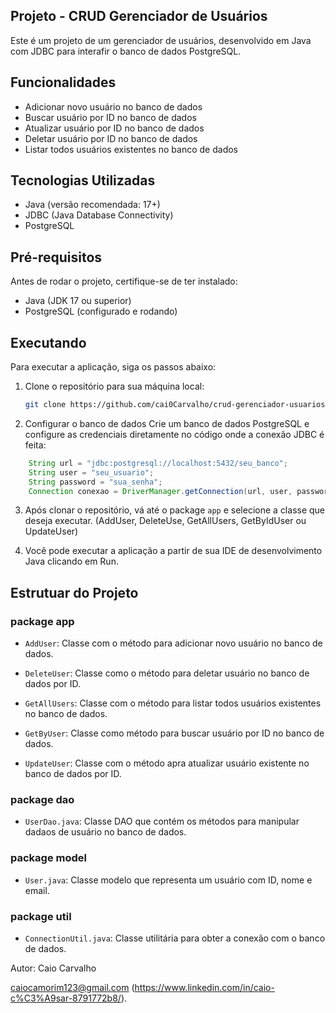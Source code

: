 ## Projeto - CRUD Gerenciador de Usuários
Este é um projeto de um gerenciador de usuários, desenvolvido em Java com JDBC para interafir o banco de dados PostgreSQL.

## Funcionalidades
- Adicionar novo usuário no banco de dados 
- Buscar usuário por ID no banco de dados
- Atualizar usuário por ID no banco de dados
- Deletar usuário por ID no banco de dados
- Listar todos usuários existentes no banco de dados

## Tecnologias Utilizadas
- Java (versão recomendada: 17+)
- JDBC (Java Database Connectivity)
- PostgreSQL

## Pré-requisitos
Antes de rodar o projeto, certifique-se de ter instalado:

- Java (JDK 17 ou superior)
- PostgreSQL (configurado e rodando)

## Executando
Para executar a aplicação, siga os passos abaixo:

1. Clone o repositório para sua máquina local:
    ```bash 
    git clone https://github.com/cai0Carvalho/crud-gerenciador-usuarios.git
    ```

2. Configurar o banco de dados
Crie um banco de dados PostgreSQL e configure as credenciais diretamente no código onde a conexão JDBC é feita:
``` java
    String url = "jdbc:postgresql://localhost:5432/seu_banco";
    String user = "seu_usuario";
    String password = "sua_senha";
    Connection conexao = DriverManager.getConnection(url, user, password);
``` 
3. Após clonar o repositório, vá até o package `app` e selecione a classe que deseja executar. (AddUser, DeleteUse, GetAllUsers, GetByIdUser ou UpdateUser)

4. Você pode executar a aplicação a partir de sua IDE de desenvolvimento Java clicando em Run.

## Estrutuar do Projeto
### package app
 - `AddUser`: Classe com o método para adicionar novo usuário no banco de dados.

 - `DeleteUser`: Classe como o método para deletar usuário no banco de dados por ID.

 - `GetAllUsers`: Classe com o método para listar todos usuários existentes no banco de dados.

 - `GetByUser`: Classe como método para buscar usuário por ID no banco de dados.

 - `UpdateUser`: Classe com o método apra atualizar usuário existente no banco de dados por ID.

### package dao
 - `UserDao.java`: Classe DAO que contém os métodos para manipular dadaos de usuário no banco de dados.
 ### package model
 - `User.java`: Classe modelo que representa um usuário com ID, nome e email.
### package util
 - `ConnectionUtil.java`: Classe utilitária para obter a conexão com o banco de dados.

Autor:
Caio Carvalho

caiocamorim123@gmail.com
(https://www.linkedin.com/in/caio-c%C3%A9sar-8791772b8/).
